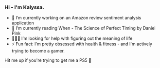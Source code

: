 ### Hi - I'm Kalyssa.

- 🔭 I’m currently working on an Amazon review sentiment analysis application
- 📖 I’m currently reading When - The Science of Perfect Timing by Daniel Pink
- 🙇🏾‍♀️ I’m looking for help with figuring out the meaning of life 
- ⚡ Fun fact: I'm pretty obsessed with health & fitness - and I'm actively trying to become a gamer. 

Hit me up if you're trying to get me a PS5 🤪
